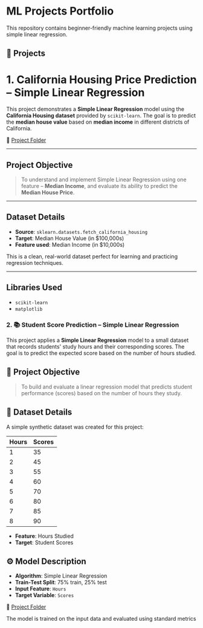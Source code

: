 # ML Projects Portfolio

This repository contains beginner-friendly machine learning projects using simple linear regression.

## 📁 Projects

# 1. California Housing Price Prediction – Simple Linear Regression

This project demonstrates a **Simple Linear Regression** model using the **California Housing dataset** provided by `scikit-learn`. The goal is to predict the **median house value** based on **median income** in different districts of California.

📂 [Project Folder](Simple_Linear_Regression/simple_lr_housing_price)

---

## Project Objective

> To understand and implement Simple Linear Regression using one feature – **Median Income**, and evaluate its ability to predict the **Median House Price**.

---

## Dataset Details

- **Source**: `sklearn.datasets.fetch_california_housing`
- **Target**: Median House Value (in $100,000s)
- **Feature used**: Median Income (in $10,000s)

This is a clean, real-world dataset perfect for learning and practicing regression techniques.

---

## Libraries Used

- `scikit-learn`
- `matplotlib`

### 2. 📚 Student Score Prediction – Simple Linear Regression

This project applies a **Simple Linear Regression** model to a small dataset that records students' study hours and their corresponding scores. The goal is to predict the expected score based on the number of hours studied.

## 📌 Project Objective

> To build and evaluate a linear regression model that predicts student performance (scores) based on the number of hours they study.

## 🧪 Dataset Details

A simple synthetic dataset was created for this project:

| Hours | Scores |
| ----- | ------ |
| 1     | 35     |
| 2     | 45     |
| 3     | 55     |
| 4     | 60     |
| 5     | 70     |
| 6     | 80     |
| 7     | 85     |
| 8     | 90     |

- **Feature**: Hours Studied
- **Target**: Student Scores

## ⚙️ Model Description

- **Algorithm**: Simple Linear Regression
- **Train-Test Split**: 75% train, 25% test
- **Input Feature**: `Hours`
- **Target Variable**: `Scores`

📂 [Project Folder](Simple_Linear_Regression/simple_lr_hours_scores)

The model is trained on the input data and evaluated using standard metrics
